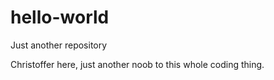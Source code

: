 # hello-world
Just another repository

Christoffer here, just another noob to this whole coding thing. 
